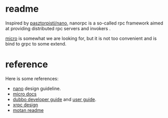 # readme

Inspired by [pasztorpisti/nano](https://github.com/pasztorpisti/nano), nanorpc is a so-called rpc framework aimed at providing distributed rpc servers and invokers .

[micro](https://github.com/micro/go-micro) is somewhat we are looking for, but it is not too convenient and is bind to grpc to some extend.

# reference

Here is some references:

- [nano](https://github.com/pasztorpisti/nano/blob/master/README.md) design guideline.
- [micro docs](https://micro.mu/docs/)
- [dubbo developer guide](http://dubbo.io/Developer+Guide-zh.htm) and [user guide](http://dubbo.io/User+Guide-zh.htm).
- [xrpc design](https://github.com/smallnest/rpcx)
- [motan readme](https://github.com/weibocom/motan)

